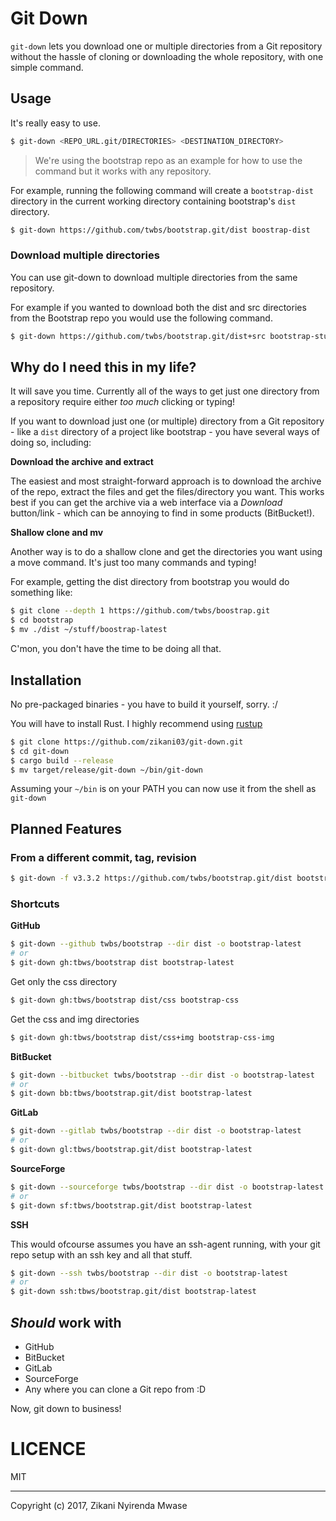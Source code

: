 Git Down
========

`git-down` lets you download one or multiple directories from a Git repository without the
hassle of cloning or downloading the whole repository, with one simple command.

## Usage

It's really easy to use.

```sh
$ git-down <REPO_URL.git/DIRECTORIES> <DESTINATION_DIRECTORY>
```

> We're using the bootstrap repo as an example for how to use the command but it works with 
any repository.

For example, running the following command will create a `bootstrap-dist` directory in the current 
working directory containing bootstrap's `dist` directory.

```sh
$ git-down https://github.com/twbs/bootstrap.git/dist boostrap-dist
```

### Download multiple directories

You can use git-down to download multiple directories from the same repository.

For example if you wanted to download both the dist and src directories from the Bootstrap repo you would 
use the following command.

```sh
$ git-down https://github.com/twbs/bootstrap.git/dist+src bootstrap-stuff 
```

## Why do I need this in my life?

It will save you time. Currently all of the ways to get just one directory from a repository 
require either _too much_ clicking or typing!

If you want to download just one (or multiple) directory from a Git repository -
like a `dist` directory of a project like bootstrap - you have several ways of 
doing so, including:
 
**Download the archive and extract**

The easiest and most straight-forward approach is to download the archive
of the repo, extract the files and get the files/directory you want.
This works best if you can get the archive via a web interface via a *Download*
button/link - which can be annoying to find in some products (BitBucket!).

**Shallow clone and mv**

Another way is to do a shallow clone and get the directories you want using a move command.
It's just too many commands and typing!

For example, getting the dist directory from bootstrap you would do something like:

```sh
$ git clone --depth 1 https://github.com/twbs/boostrap.git
$ cd bootstrap
$ mv ./dist ~/stuff/boostrap-latest 
```

C'mon, you don't have the time to be doing all that. 

## Installation

No pre-packaged binaries - you have to build it yourself, sorry. :/

You will have to install Rust. I highly recommend using [rustup](https://www.rustup.rs)

```sh
$ git clone https://github.com/zikani03/git-down.git
$ cd git-down
$ cargo build --release
$ mv target/release/git-down ~/bin/git-down
```

Assuming your `~/bin` is on your PATH you can now use it from the shell as `git-down`

## Planned Features

### From a different commit, tag, revision

```sh
$ git-down -f v3.3.2 https://github.com/twbs/bootstrap.git/dist bootstrap-3.3.2
```

### Shortcuts

**GitHub**

```sh
$ git-down --github twbs/bootstrap --dir dist -o bootstrap-latest
# or
$ git-down gh:tbws/bootstrap dist bootstrap-latest
```

Get only the css directory 

```sh
$ git-down gh:tbws/bootstrap dist/css bootstrap-css
```

Get the css and img directories

```sh
$ git-down gh:tbws/bootstrap dist/css+img bootstrap-css-img
```

**BitBucket**

```sh
$ git-down --bitbucket twbs/bootstrap --dir dist -o bootstrap-latest
# or
$ git-down bb:tbws/bootstrap.git/dist bootstrap-latest
```

**GitLab**

```sh
$ git-down --gitlab twbs/bootstrap --dir dist -o bootstrap-latest
# or
$ git-down gl:tbws/bootstrap.git/dist bootstrap-latest
```

**SourceForge**

```sh
$ git-down --sourceforge twbs/bootstrap --dir dist -o bootstrap-latest
# or
$ git-down sf:tbws/bootstrap.git/dist bootstrap-latest
```

**SSH**

This would ofcourse assumes you have an ssh-agent running, with your git repo setup with 
an ssh key and all that stuff.

```sh
$ git-down --ssh twbs/bootstrap --dir dist -o bootstrap-latest
# or
$ git-down ssh:tbws/bootstrap.git/dist bootstrap-latest
```

## _Should_ work with

* GitHub
* BitBucket
* GitLab
* SourceForge
* Any where you can clone a Git repo from :D

Now, git down to business!

# LICENCE

MIT

---
Copyright (c) 2017, Zikani Nyirenda Mwase
